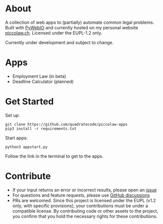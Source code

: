 # About

A collection of web apps to (partially) automate common legal problems. Built with [PyWebIO](https://github.com/pywebio/PyWebIO) and currently hosted on my personal website [piccolaw.ch](www.piccolaw.ch). Licensed under the EUPL-1.2 only.

Currently under development and subject to change.

# Apps

- Employment Law (in beta)
- Deadline Calculator (planned)
# Get Started

Set up:
```
git clone https://github.com/quadratecode/piccolaw-apps
pip3 install -r requirements.txt
```

Start apps:
```
python3 appstart.py
```
Follow the link in the terminal to get to the apps.

# Contribute

- If your input returns an error or incorrect results, please open an [issue](https://github.com/quadratecode/ch-termination-calc/issues)
- For questions and feature requests, please use [GitHub discussions](https://github.com/quadratecode/ch-termination-calc/discussions)
- PRs are welcomed. Since this project is licensed under the EUPL (v1.2 only, with specific provisions), your contributions must be under a compatible license. By contributing code or other assets to the project, you confirm that you hold the necessary rights for these contributions.
